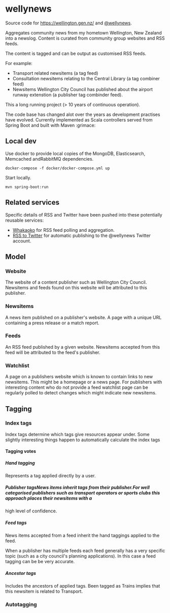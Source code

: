 # wellynews

Source code for https://wellington.gen.nz/ and [@wellynews](https://twitter.com/wellynews).

Aggregates community news from my hometown Wellington, New Zealand into a newslog.
Content is curated from community group websites and RSS feeds.

The content is tagged and can be output as customised RSS feeds.

For example:

- Transport related newsitems (a tag feed)
- Consultation newsitems relating to the Central Library (a tag combiner feed)
- Newsitems Wellington City Council has published about the airport runway extenstion (a publisher tag combinder feed).

This a long running project (> 10 years of continuous operation).

The code base has changed alot over the years as development practises have evolved.
Currently implemented as Scala controllers served from Spring Boot and built with Maven :grimace:


## Local dev

Use docker to provide local copies of the MongoDB, Elasticsearch, Memcached andRabbitMQ dependencies.

```
docker-compose -f docker/docker-compose.yml up
```

Start locally.
```
mvn spring-boot:run
```


## Related services

Specific details of RSS and Twitter have been pushed into these potentially reusable services:

- [Whakaoko](https://github.com/tonytw1/whakaoko) for RSS feed polling and aggregation.
- [RSS to Twitter](https://github.com/tonytw1/rsstotwitter) for automatic publishing to the @wellynews Twitter account.


## Model

### Website

The website of a content publisher such as Wellington City Council.  
Newsitems and feeds found on this website will be attributed to this publisher.

### Newsitems

A news item published on a publisher's website. A page with a unique URL containing a press release or a match report.

### Feeds

An RSS feed published by a given website. Newsitems accepted from this feed will be attributed to the feed's publisher.

### Watchlist

A page on a publishers website which is known to contain links to new newsitems. This might be a homepage or a news page.
For publishers with interesting content who do not provide a feed watchlist page can be regularly polled to detect changes which might
indicate new newsitems.


## Tagging

### Index tags

Index tags determine which tags give resources appear under.
Some slightly interesting things happen to automatically calculate the index tags

#### Tagging votes

##### Hand tagging

Represents a tag applied directly by a user.

##### Publisher tagsNews items inherit tags from their publisher.For well categorised publishers such as transport operators or sports clubs this approach places their newsitems with a
high level of confidence.

##### Feed tags

News items accepted from a feed inherit the hand taggings applied to the feed.

When a publisher has multiple feeds each feed generally has a very specific topic (such as a city council's planning applications).
In this case a feed tagging can be be very accurate.

##### Ancestor tags

Includes the ancestors of applied tags.
Been tagged as Trains implies that this newsitem is related to Transport.

### Autotagging


